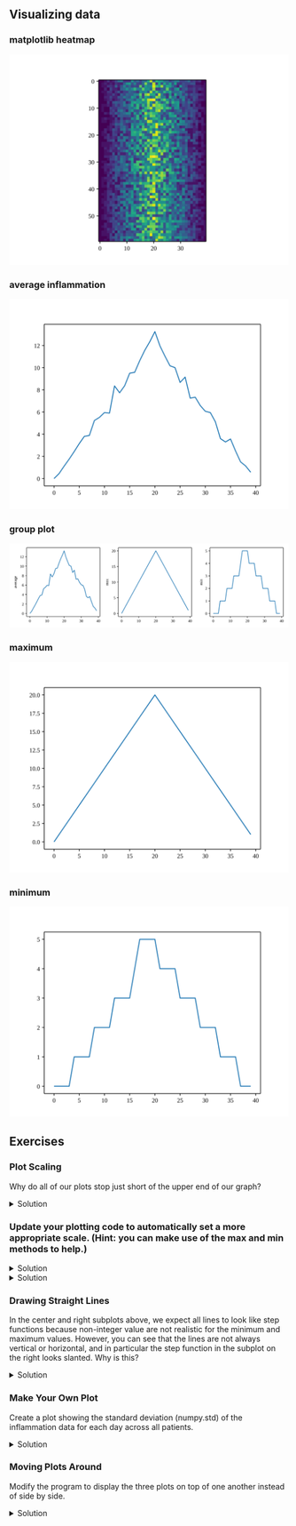 
## Visualizing data

### matplotlib heatmap

![matplotlib heatmap](img/inflammation-01-imshow.svg)

### average inflammation

![average inflammation](img/inflammation-01-average.svg)

###  group plot

![group plot](img/inflammation-01-group-plot.svg)

### maximum

![maximum](img/inflammation-01-maximum.svg)

### minimum

![minimum](img/inflammation-01-minimum.svg)

## Exercises

### Plot Scaling

Why do all of our plots stop just short of the upper end of our graph?

<details>
<summary>Solution
</summary>
Because matplotlib normally sets x and y axes limits to the min and max of our data (depending on data range).
</details>

### Update your plotting code to automatically set a more appropriate scale. (Hint: you can make use of the max and min methods to help.)

<details>
<summary>Solution
</summary>

<pre>
# One method
axes3.set_ylabel('min')
axes3.plot(numpy.min(data, axis=0))
axes3.set_ylim(0,6)
</pre>

</details>

<details>
<summary>Solution
</summary>

<pre>
# A more automated approach
min_data = numpy.min(data, axis=0)
axes3.set_ylabel('min')
axes3.plot(min_data)
axes3.set_ylim(numpy.min(min_data), numpy.max(min_data) * 1.1)
</pre>

</details>

### Drawing Straight Lines

In the center and right subplots above, we expect all lines to look like step functions because non-integer value are not realistic for the minimum and maximum values. However, you can see that the lines are not always vertical or horizontal, and in particular the step function in the subplot on the right looks slanted. Why is this?

<details>
<summary>Solution
</summary>

Because matplotlib interpolates (draws a straight line) between the points. One way to do avoid this is to use the Matplotlib *drawstyle* option:

<pre>
import numpy
import matplotlib.pyplot

data = numpy.loadtxt(fname='inflammation-01.csv', delimiter=',')

fig = matplotlib.pyplot.figure(figsize=(10.0, 3.0))

axes1 = fig.add_subplot(1, 3, 1)
axes2 = fig.add_subplot(1, 3, 2)
axes3 = fig.add_subplot(1, 3, 3)

axes1.set_ylabel('average')
axes1.plot(numpy.mean(data, axis=0), drawstyle='steps-mid')

axes2.set_ylabel('max')
axes2.plot(numpy.max(data, axis=0), drawstyle='steps-mid')

axes3.set_ylabel('min')
axes3.plot(numpy.min(data, axis=0), drawstyle='steps-mid')

fig.tight_layout()

matplotlib.pyplot.show()
</pre>

</details>

### Make Your Own Plot

Create a plot showing the standard deviation (numpy.std) of the inflammation data for each day across all patients.

<details>
<summary>Solution
</summary>


<pre>
std_plot = matplotlib.pyplot.plot(numpy.std(data, axis=0))
matplotlib.pyplot.show()
</pre>

</details>

### Moving Plots Around

Modify the program to display the three plots on top of one another instead of side by side.


<details>
<summary>Solution
</summary>

<pre>
import numpy
import matplotlib.pyplot

data = numpy.loadtxt(fname='inflammation-01.csv', delimiter=',')

# change figsize (swap width and height)
fig = matplotlib.pyplot.figure(figsize=(3.0, 10.0))

# change add_subplot (swap first two parameters)
axes1 = fig.add_subplot(3, 1, 1)
axes2 = fig.add_subplot(3, 1, 2)
axes3 = fig.add_subplot(3, 1, 3)

axes1.set_ylabel('average')
axes1.plot(numpy.mean(data, axis=0))

axes2.set_ylabel('max')
axes2.plot(numpy.max(data, axis=0))

axes3.set_ylabel('min')
axes3.plot(numpy.min(data, axis=0))

fig.tight_layout()

matplotlib.pyplot.show()
</pre>

</details>